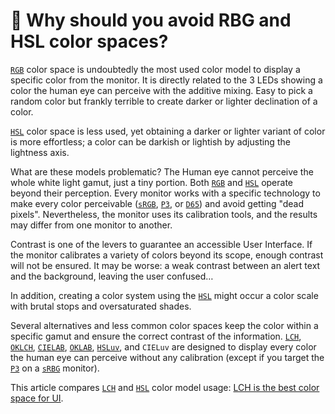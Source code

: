 # 👐 Why should you avoid RBG and HSL color spaces?

[`RGB`](glossary.md#rgb) color space is undoubtedly the most used color model to display a specific color from the monitor. It is directly related to the 3 LEDs showing a color the human eye can perceive with the additive mixing. Easy to pick a random color but frankly terrible to create darker or lighter declination of a color.

[`HSL`](glossary.md#hsl) color space is less used, yet obtaining a darker or lighter variant of color is more effortless; a color can be darkish or lightish by adjusting the lightness axis.

What are these models problematic? The Human eye cannot perceive the whole white light gamut, just a tiny portion. Both [`RGB`](glossary.md#rgb) and [`HSL`](glossary.md#hsl) operate beyond their perception. Every monitor works with a specific technology to make every color perceivable ([`sRGB`](glossary.md#srgb), [`P3`](glossary.md#p3), or [`D65`](glossary.md#d65)) and avoid getting "dead pixels". Nevertheless, the monitor uses its calibration tools, and the results may differ from one monitor to another.

Contrast is one of the levers to guarantee an accessible User Interface. If the monitor calibrates a variety of colors beyond its scope, enough contrast will not be ensured. It may be worse: a weak contrast between an alert text and the background, leaving the user confused…

In addition, creating a color system using the [`HSL`](glossary.md#hsl) might occur a color scale with brutal stops and oversaturated shades.

Several alternatives and less common color spaces keep the color within a specific gamut and ensure the correct contrast of the information. [`LCH`](glossary.md#lch), [`OKLCH`](glossary.md#oklch), [`CIELAB`](glossary.md#cielab), [`OKLAB`](glossary.md#oklab), [`HSLuv`](glossary.md#hsluv), and `CIELuv` are designed to display every color the human eye can perceive without any calibration (except if you target the [`P3`](glossary.md#p3) on a [`sRBG`](glossary.md#srgb) monitor).

This article compares [`LCH`](glossary.md#lch) and [`HSL`](glossary.md#hsl) color model usage: [LCH is the best color space for UI](https://atmos.style/blog/lch-color-space).

